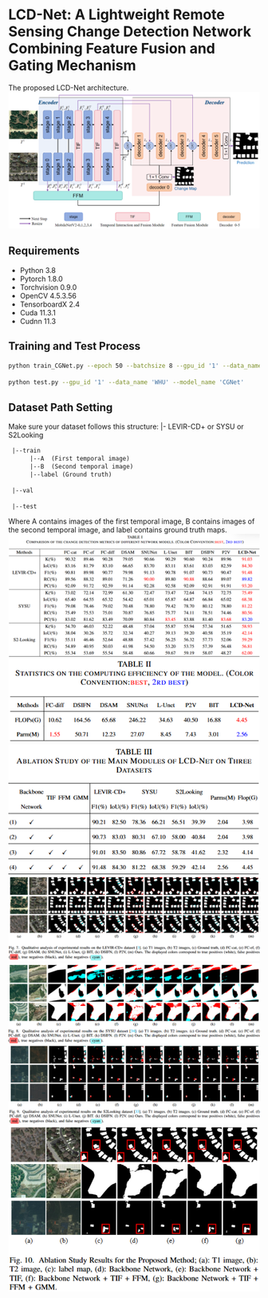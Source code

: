 # LCD-Net: A Lightweight Remote Sensing Change Detection Network Combining Feature Fusion and Gating Mechanism
The proposed LCD-Net architecture.
![Image Description](Framework.png)
## Requirements

- Python 3.8
- Pytorch 1.8.0
- Torchvision 0.9.0
- OpenCV 4.5.3.56
- TensorboardX 2.4
- Cuda 11.3.1
- Cudnn 11.3

## Training and Test Process
```bash
python train_CGNet.py --epoch 50 --batchsize 8 --gpu_id '1' --data_name 'LEVIR' --model_name 'CGNet'

python test.py --gpu_id '1' --data_name 'WHU' --model_name 'CGNet'
```

## Dataset Path Setting

Make sure your dataset follows this structure:
|- LEVIR-CD+ or SYSU or S2Looking 

     |--train  
          |--A  (First temporal image)  
          |--B  (Second temporal image)  
          |--label (Ground truth)  
          
     |--val  
     
     |--test

Where A contains images of the first temporal image, B contains images of the second temporal image, and label contains ground truth maps.
![Image Description](picture/picture2.png)
![Image Description](picture/picture3.png)
![Image Description](picture/picture4.png)
![Image Description](picture/picture5.png)
![Image Description](picture/picture6.png)
![Image Description](picture/picture7.png)
![Image Description](picture/picture8.png)
